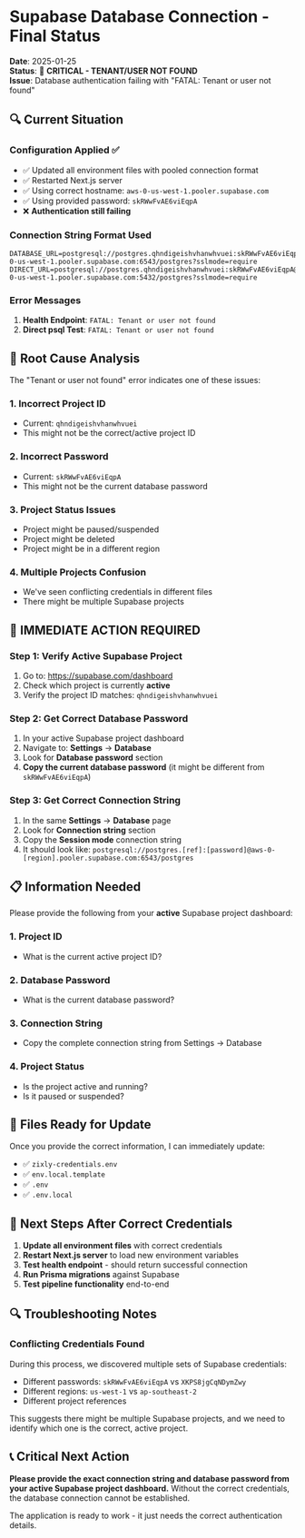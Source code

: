 # Supabase Database Connection - Final Status

**Date**: 2025-01-25  
**Status**: 🚨 **CRITICAL - TENANT/USER NOT FOUND**  
**Issue**: Database authentication failing with "FATAL: Tenant or user not found"

## 🔍 **Current Situation**

### Configuration Applied ✅

- ✅ Updated all environment files with pooled connection format
- ✅ Restarted Next.js server
- ✅ Using correct hostname: `aws-0-us-west-1.pooler.supabase.com`
- ✅ Using provided password: `skRWwFvAE6viEqpA`
- ❌ **Authentication still failing**

### Connection String Format Used

```
DATABASE_URL=postgresql://postgres.qhndigeishvhanwhvuei:skRWwFvAE6viEqpA@aws-0-us-west-1.pooler.supabase.com:6543/postgres?sslmode=require
DIRECT_URL=postgresql://postgres.qhndigeishvhanwhvuei:skRWwFvAE6viEqpA@aws-0-us-west-1.pooler.supabase.com:5432/postgres?sslmode=require
```

### Error Messages

1. **Health Endpoint**: `FATAL: Tenant or user not found`
2. **Direct psql Test**: `FATAL: Tenant or user not found`

## 🚨 **Root Cause Analysis**

The "Tenant or user not found" error indicates one of these issues:

### 1. **Incorrect Project ID**

- Current: `qhndigeishvhanwhvuei`
- This might not be the correct/active project ID

### 2. **Incorrect Password**

- Current: `skRWwFvAE6viEqpA`
- This might not be the current database password

### 3. **Project Status Issues**

- Project might be paused/suspended
- Project might be deleted
- Project might be in a different region

### 4. **Multiple Projects Confusion**

- We've seen conflicting credentials in different files
- There might be multiple Supabase projects

## 🔧 **IMMEDIATE ACTION REQUIRED**

### Step 1: Verify Active Supabase Project

1. Go to: https://supabase.com/dashboard
2. Check which project is currently **active**
3. Verify the project ID matches: `qhndigeishvhanwhvuei`

### Step 2: Get Correct Database Password

1. In your active Supabase project dashboard
2. Navigate to: **Settings** → **Database**
3. Look for **Database password** section
4. **Copy the current database password** (it might be different from `skRWwFvAE6viEqpA`)

### Step 3: Get Correct Connection String

1. In the same **Settings** → **Database** page
2. Look for **Connection string** section
3. Copy the **Session mode** connection string
4. It should look like: `postgresql://postgres.[ref]:[password]@aws-0-[region].pooler.supabase.com:6543/postgres`

## 📋 **Information Needed**

Please provide the following from your **active** Supabase project dashboard:

### 1. **Project ID**

- What is the current active project ID?

### 2. **Database Password**

- What is the current database password?

### 3. **Connection String**

- Copy the complete connection string from Settings → Database

### 4. **Project Status**

- Is the project active and running?
- Is it paused or suspended?

## 🎯 **Files Ready for Update**

Once you provide the correct information, I can immediately update:

- ✅ `zixly-credentials.env`
- ✅ `env.local.template`
- ✅ `.env`
- ✅ `.env.local`

## 🚀 **Next Steps After Correct Credentials**

1. **Update all environment files** with correct credentials
2. **Restart Next.js server** to load new environment variables
3. **Test health endpoint** - should return successful connection
4. **Run Prisma migrations** against Supabase
5. **Test pipeline functionality** end-to-end

## 🔍 **Troubleshooting Notes**

### Conflicting Credentials Found

During this process, we discovered multiple sets of Supabase credentials:

- Different passwords: `skRWwFvAE6viEqpA` vs `XKPS8jgCqNDymZwy`
- Different regions: `us-west-1` vs `ap-southeast-2`
- Different project references

This suggests there might be multiple Supabase projects, and we need to identify which one is the correct, active project.

## 📞 **Critical Next Action**

**Please provide the exact connection string and database password from your active Supabase project dashboard.** Without the correct credentials, the database connection cannot be established.

The application is ready to work - it just needs the correct authentication details.
